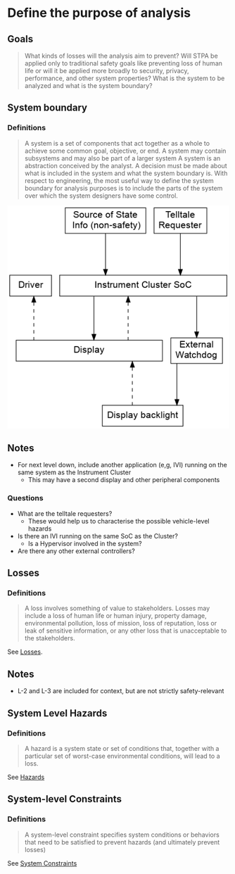 # Define the purpose of analysis

## Goals

> What kinds of losses will the analysis aim to prevent? Will STPA be applied
only to traditional safety goals like preventing loss of human life or will it
be applied more broadly to security, privacy, performance, and other system
properties? What is the system to be analyzed and what is the system boundary?

## System boundary

### Definitions
> A system is a set of components that act together as a whole to achieve some
  common goal, objective, or end. A system may contain subsystems and may also be
  part of a larger system
> A system is an abstraction conceived by the analyst. A decision must be made
about what is included in the system and what the system boundary is. With
respect to engineering, the most useful way to define the system boundary for
analysis purposes is to include the parts of the system over which the system
designers have some control.

![Control Structure Diagram for system context](system-context.dot.png)

## Notes

* For next level down, include another application (e,g, IVI) running on the
  same system as the Instrument Cluster
    - This may have a second display and other peripheral components

### Questions

* What are the telltale requesters?
    - These would help us to characterise the possible vehicle-level hazards
* Is there an IVI running on the same SoC as the Cluster?
    - Is a Hypervisor involved in the system?
* Are there any other external controllers?

## Losses

### Definitions
> A loss involves something of value to stakeholders. Losses may include a loss
  of human life or human injury, property damage, environmental pollution, loss
  of mission, loss of reputation, loss or leak of sensitive information, or any
  other loss that is unacceptable to the stakeholders.

See [Losses](telltale.md#losses).

## Notes

* L-2 and L-3 are included for context, but are not strictly safety-relevant

## System Level Hazards

### Definitions

> A hazard is a system state or set of conditions that, together with a
  particular set of worst-case environmental conditions, will lead to a loss.

See [Hazards](telltale.md#hazards)

## System-level Constraints

### Definitions

> A system-level constraint specifies system conditions or behaviors that need
to be satisfied to prevent hazards (and ultimately prevent losses)

See [System Constraints](telltale.md#system-constraints)

